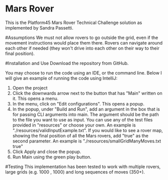 # Mars Rover
This is the Platform45 Mars Rover Technical Challenge solution
as implemented by Sandra Passetti.

#Assumptions
We must not allow rovers to go outside the grid, even if the
movement instructions would place them there.
Rovers can navigate around each other if needed (they won't
drive into each other on their way to their final position).

#Installation and Use
Download the repository from GitHub.

You may choose to run the code using an IDE, or the command line.
Below I will give an example of running the code using IntelliJ:
1. Open the project
2. Click the downwards arrow next to the button that has "Main"
written on it. This opens a menu.
3. In the menu, click on "Edit configurations". This opens a popup.
4. In the popup, under "Build and Run", add an argument in the
   box that is for passing CLI arguments into main. The argument should 
   be the path to the file you want to use as input. You can use any
   of the test files provided in "resources" or choose your own.
   An example is "./resources/validInputExample.txt".
   If you would like to see a rover map, showing the final position of
   all the Mars rovers, add "true" as the second parameter. An example is
   "./resources/smallGridManyMoves.txt true"
5. Click Apply and close the popup.
6. Run Main using the green play button.

#Testing
This implementation has been tested to work with multiple rovers,
large grids (e.g. 1000 , 1000) and long sequences of moves (350+).